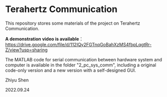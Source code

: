 # Terahertz Communication

This repository stores some materials of the project on Terahertz Communication.

**A demonstration video is available**：https://drive.google.com/file/d/112IQy2FGTnqGoBahXzMS4fbpLqgtRr-Z/view?usp=sharing

The MATLAB code for serial communication between hardware system and computer is available in the folder "2_pc_sys_comm", including a original code-only version and a new version with a self-designed GUI.

Zhiyu Shen

2022.09.24
